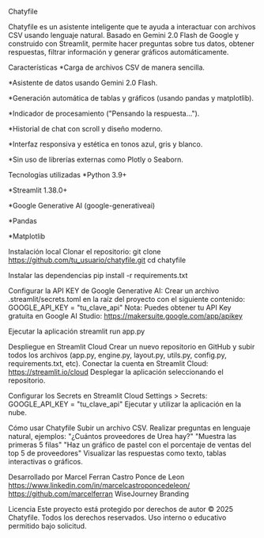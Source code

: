 Chatyfile

Chatyfile es un asistente inteligente que te ayuda a interactuar con archivos CSV usando lenguaje natural.
Basado en Gemini 2.0 Flash de Google y construido con Streamlit, permite hacer preguntas sobre tus datos, obtener respuestas, filtrar información y generar gráficos automáticamente.

Características
*Carga de archivos CSV de manera sencilla.

*Asistente de datos usando Gemini 2.0 Flash.

*Generación automática de tablas y gráficos (usando pandas y matplotlib).

*Indicador de procesamiento ("Pensando la respuesta...").

*Historial de chat con scroll y diseño moderno.

*Interfaz responsiva y estética en tonos azul, gris y blanco.

*Sin uso de librerías externas como Plotly o Seaborn.

Tecnologías utilizadas
*Python 3.9+

*Streamlit 1.38.0+

*Google Generative AI (google-generativeai)

*Pandas

*Matplotlib

Instalación local
Clonar el repositorio:
git clone https://github.com/tu_usuario/chatyfile.git
cd chatyfile

Instalar las dependencias
pip install -r requirements.txt

Configurar la API KEY de Google Generative AI:
Crear un archivo .streamlit/secrets.toml en la raíz del proyecto con el siguiente contenido:
GOOGLE_API_KEY = "tu_clave_api"
Nota: Puedes obtener tu API Key gratuita en Google AI Studio: https://makersuite.google.com/app/apikey

Ejecutar la aplicación
streamlit run app.py

Despliegue en Streamlit Cloud
Crear un nuevo repositorio en GitHub y subir todos los archivos (app.py, engine.py, layout.py, utils.py, config.py, requirements.txt, etc).
Conectar la cuenta en Streamlit Cloud: https://streamlit.io/cloud
Desplegar la aplicación seleccionando el repositorio.

Configurar los Secrets en Streamlit Cloud
Settings > Secrets:
GOOGLE_API_KEY = "tu_clave_api"
Ejecutar y utilizar la aplicación en la nube.

Cómo usar Chatyfile
Subir un archivo CSV.
Realizar preguntas en lenguaje natural, ejemplos:
  "¿Cuántos proveedores de Urea hay?"
  "Muestra las primeras 5 filas"
  "Haz un gráfico de pastel con el porcentaje de ventas del top 5 de proveedores"
Visualizar las respuestas como texto, tablas interactivas o gráficos.

Desarrollado por
Marcel Ferran Castro Ponce de Leon
https://www.linkedin.com/in/marcelcastroponcedeleon/
https://github.com/marcelferran
WiseJourney Branding

Licencia
Este proyecto está protegido por derechos de autor © 2025 Chatyfile.
Todos los derechos reservados. Uso interno o educativo permitido bajo solicitud.
